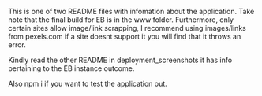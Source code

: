 This is one of two README files with infomation about the application.
Take note that the final build for EB is in the www folder.
Furthermore, only certain sites allow image/link scrapping, I recommend using images/links from pexels.com
if a site doesnt support it you will find that it throws an error.

Kindly read the other README in deployment_screenshots it has info pertaining to the EB instance outcome.

Also npm i if you want to test the application out.